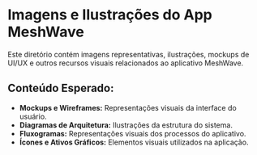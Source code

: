 
# Imagens e Ilustrações do App MeshWave

Este diretório contém imagens representativas, ilustrações, mockups de UI/UX e outros recursos visuais relacionados ao aplicativo MeshWave.

## Conteúdo Esperado:

*   **Mockups e Wireframes:** Representações visuais da interface do usuário.
*   **Diagramas de Arquitetura:** Ilustrações da estrutura do sistema.
*   **Fluxogramas:** Representações visuais dos processos do aplicativo.
*   **Ícones e Ativos Gráficos:** Elementos visuais utilizados na aplicação.


